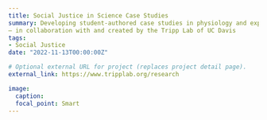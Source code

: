 ```yaml
---
title: Social Justice in Science Case Studies
summary: Developing student-authored case studies in physiology and expanding to other sciences 
– in collaboration with and created by the Tripp Lab of UC Davis
tags:
- Social Justice
date: "2022-11-13T00:00:00Z"

# Optional external URL for project (replaces project detail page).
external_link: https://www.tripplab.org/research

image:
  caption:
  focal_point: Smart
---
```

